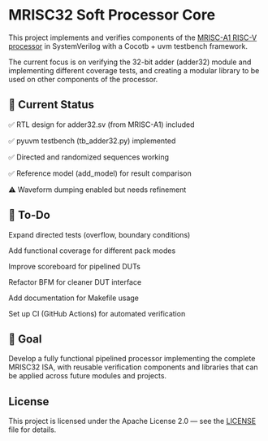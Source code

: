 # MRISC32 Soft Processor Core

This project implements and verifies components of the [MRISC-A1 RISC-V processor](https://github.com/mrisc32/mrisc32-a1)
 in SystemVerilog with a Cocotb + uvm testbench framework.

The current focus is on verifying the 32-bit adder (adder32) module and implementing different coverage tests, and creating a modular library to be used on other components of the processor.

## 📌 Current Status

✅ RTL design for adder32.sv (from MRISC-A1) included

✅ pyuvm testbench (tb_adder32.py) implemented

✅ Directed and randomized sequences working

✅ Reference model (add_model) for result comparison

⚠️ Waveform dumping enabled but needs refinement

## 📝 To-Do

 Expand directed tests (overflow, boundary conditions)

 Add functional coverage for different pack modes

 Improve scoreboard for pipelined DUTs

 Refactor BFM for cleaner DUT interface

 Add documentation for Makefile usage

 Set up CI (GitHub Actions) for automated verification

## 🚀 Goal

Develop a fully functional pipelined processor implementing the complete MRISC32 ISA, with reusable verification components and libraries that can be applied across future modules and projects.

## License
This project is licensed under the Apache License 2.0 — see the [LICENSE](https://github.com/bantoso/MRISC32-Soft-Processor-Project/blob/main/LICENSE) file for details.

